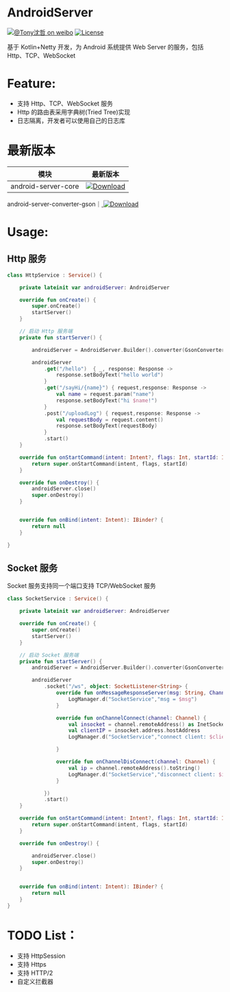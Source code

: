 # AndroidServer

[![@Tony沈哲 on weibo](https://img.shields.io/badge/weibo-%40Tony%E6%B2%88%E5%93%B2-blue.svg)](http://www.weibo.com/fengzhizi715)
[![License](https://img.shields.io/badge/license-Apache%202-lightgrey.svg)](https://www.apache.org/licenses/LICENSE-2.0.html)

基于 Kotlin+Netty 开发，为 Android 系统提供 Web Server 的服务，包括 Http、TCP、WebSocket

# Feature:

* 支持 Http、TCP、WebSocket 服务
* Http 的路由表采用字典树(Tried Tree)实现
* 日志隔离，开发者可以使用自己的日志库

# 最新版本

模块|最新版本
---|:-------------:
android-server-core|[ ![Download](https://api.bintray.com/packages/fengzhizi715/maven/android-server-core/images/download.svg) ](https://bintray.com/fengzhizi715/maven/android-server-core/_latestVersion)
android-server-converter-gson｜[ ![Download](https://api.bintray.com/packages/fengzhizi715/maven/android-server-converter-gson/images/download.svg) ](https://bintray.com/fengzhizi715/maven/android-server-converter-gson/_latestVersion)

# Usage:

## Http 服务

```kotlin
class HttpService : Service() {

    private lateinit var androidServer: AndroidServer

    override fun onCreate() {
        super.onCreate()
        startServer()
    }

    // 启动 Http 服务端
    private fun startServer() {

        androidServer = AndroidServer.Builder().converter(GsonConverter()).build()

        androidServer
            .get("/hello")  { _, response: Response ->
                response.setBodyText("hello world")
            }
            .get("/sayHi/{name}") { request,response: Response ->
                val name = request.param("name")
                response.setBodyText("hi $name!")
            }
            .post("/uploadLog") { request,response: Response ->
                val requestBody = request.content()
                response.setBodyText(requestBody)
            }
            .start()
    }

    override fun onStartCommand(intent: Intent?, flags: Int, startId: Int): Int {
        return super.onStartCommand(intent, flags, startId)
    }

    override fun onDestroy() {
        androidServer.close()
        super.onDestroy()
    }


    override fun onBind(intent: Intent): IBinder? {
        return null
    }

}
```

## Socket 服务

Socket 服务支持同一个端口支持 TCP/WebSocket 服务

```kotlin
class SocketService : Service() {

    private lateinit var androidServer: AndroidServer

    override fun onCreate() {
        super.onCreate()
        startServer()
    }

    // 启动 Socket 服务端
    private fun startServer() {
        androidServer = AndroidServer.Builder().converter(GsonConverter()).port(8888).logProxy(LogProxy).build()

        androidServer
            .socket("/ws", object: SocketListener<String> {
                override fun onMessageResponseServer(msg: String, ChannelId: String) {
                    LogManager.d("SocketService","msg = $msg")
                }

                override fun onChannelConnect(channel: Channel) {
                    val insocket = channel.remoteAddress() as InetSocketAddress
                    val clientIP = insocket.address.hostAddress
                    LogManager.d("SocketService","connect client: $clientIP")

                }

                override fun onChannelDisConnect(channel: Channel) {
                    val ip = channel.remoteAddress().toString()
                    LogManager.d("SocketService","disconnect client: $ip")
                }

            })
            .start()
    }

    override fun onStartCommand(intent: Intent?, flags: Int, startId: Int): Int {
        return super.onStartCommand(intent, flags, startId)
    }

    override fun onDestroy() {

        androidServer.close()
        super.onDestroy()
    }


    override fun onBind(intent: Intent): IBinder? {
        return null
    }
}
```

# TODO List：

* 支持 HttpSession
* 支持 Https
* 支持 HTTP/2
* 自定义拦截器
